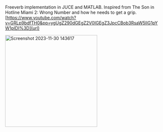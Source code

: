 
Freeverb implementation in JUCE and MATLAB. Inspired from The Son in Hotline Miami 2: Wrong Number and how he needs to get a grip.[https://www.youtube.com/watch?v=GRLp9bdfTH0&pp=ygUgZ290dGEgZ2V0IGEgZ3JpcCBob3RsaW5lIG1pYW1pIDI%3D](url)

<img width="297" alt="Screenshot 2023-11-30 143617" src="https://github.com/ashaydave/Gripverb/assets/112194962/72326b92-228b-4a22-9792-2404fccc32dc">
